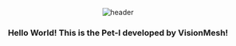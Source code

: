 <div align="center">

  ![header](https://capsule-render.vercel.app/api?type=Waving&color=FC7A02&height=250&section=header&text=Pet-I&fontColor=FFF0E3&fontSize=70)

### Hello World! This is the Pet-I developed by VisionMesh!

</div>
